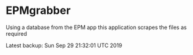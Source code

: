 # EPMgrabber
Using a database from the EPM app this application scrapes the files as required


Latest backup: Sun Sep 29 21:32:01 UTC 2019
